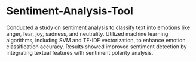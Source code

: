 # Sentiment-Analysis-Tool
Conducted a study on sentiment analysis to classify text into emotions like anger, fear, joy, sadness, and neutrality. Utilized machine learning algorithms, including SVM and TF-IDF vectorization, to enhance emotion classification accuracy. Results showed improved sentiment detection by integrating textual features with sentiment polarity analysis.
